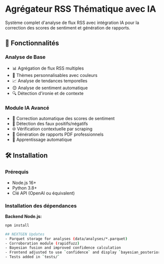 # Agrégateur RSS Thématique avec IA

Système complet d'analyse de flux RSS avec intégration IA pour la correction des scores de sentiment et génération de rapports.

## 🚀 Fonctionnalités

### Analyse de Base
- 📊 Agrégation de flux RSS multiples
- 🎨 Thèmes personnalisables avec couleurs
- 📈 Analyse de tendances temporelles
- 😊 Analyse de sentiment automatique
- 🔍 Détection d'ironie et de contexte

### Module IA Avancé
- 🤖 Correction automatique des scores de sentiment
- 🎯 Détection des faux positifs/négatifs
- 🌐 Vérification contextuelle par scraping
- 📄 Génération de rapports PDF professionnels
- 🔄 Apprentissage automatique

## 🛠 Installation

### Prérequis
- Node.js 16+
- Python 3.8+
- Clé API (OpenAI ou équivalent)

### Installation des dépendances

**Backend Node.js:**
```bash
npm install

## NEXTGEN Updates
- Parquet storage for analyses (data/analyses/*.parquet)
- Corroboration module (rapidfuzz)
- Bayesian fusion and improved confidence calculation
- Frontend adjusted to use `confidence` and display `bayesian_posterior`
- Tests added in `tests/`
